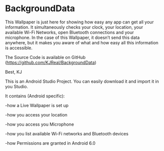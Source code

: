 # BackgroundData

This Wallpaper is just here for showing how easy any app can get all your information. It simultaneously checks your clock, your location, your available Wi-Fi Networks, open Bluetooth connections and your microphone. In the case of this Wallpaper, it doesn’t send this data anywhere, but it makes you aware of what and how easy all this information is accessible.

The Source Code is available on GitHub (https://github.com/KJReal/BackgroundData)

Best, KJ


This is an Android Studio Project. You can easily download it and import it in you Studio.

It contains (Android specific):

-how a Live Wallpaper is set up

-how you access your location

-how you access you Microphone

-how you list available Wi-Fi networks and Bluetooth devices

-how Permissions are granted in Android 6.0
